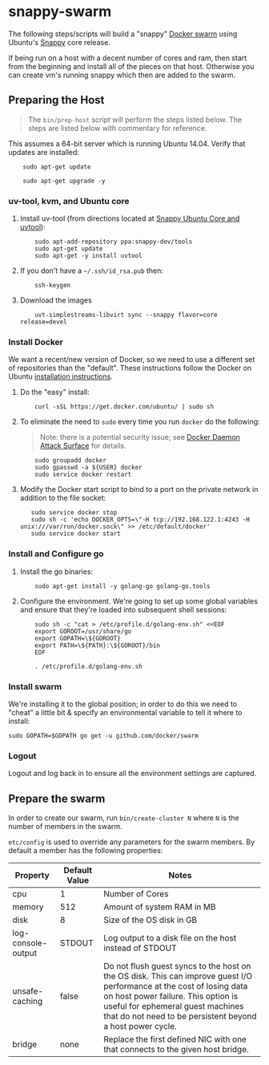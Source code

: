 snappy-swarm
============

The following steps/scripts will build a "snappy" [Docker swarm](https://github.com/docker/swarm) using Ubuntu's
[Snappy](http://www.ubuntu.com/cloud/tools/snappy) core release.

If being run on a host with a decent number of cores and ram, then
start from the beginning and install all of the pieces on that
host. Otherwise you can create vm's running snappy which then are
added to the swarm.

## Preparing the Host

> The `bin/prep-host` script will perform the steps listed below. The
> steps are listed below with commentary for reference.

This assumes a 64-bit server which is running Ubuntu 14.04. Verify
that updates are installed:

```
    sudo apt-get update
	
    sudo apt-get upgrade -y
```

### uv-tool, kvm, and Ubuntu core

1. Install uv-tool (from directions located at
   [Snappy Ubuntu Core and uvtool](http://ubuntu-smoser.blogspot.com/2014/12/snappy-ubuntu-core-and-uvtool.html)):
    ```
        sudo apt-add-repository ppa:snappy-dev/tools
        sudo apt-get update
        sudo apt-get -y install uvtool
    ```
2. If you don't have a `~/.ssh/id_rsa.pub` then:
    ```
        ssh-keygen
    ```
3. Download the images
    ```
        uvt-simplestreams-libvirt sync --snappy flavor=core release=devel
    ```

### Install Docker

We want a recent/new version of Docker, so we need to use a different
set of repositories than the "default". These instructions follow the
Docker on Ubuntu [installation instructions](https://docs.docker.com/installation/ubuntulinux/).

1. Do the "easy" install:
    ```
        curl -sSL https://get.docker.com/ubuntu/ | sudo sh
    ```
2. To eliminate the need to `sudo` every time you run `docker` do the
   following:
    > Note: there is a potential security issue; see
    > [Docker Daemon Attack Surface](https://docs.docker.com/articles/security/#dockersecurity-daemon)
    > for details.
    ```
        sudo groupadd docker
        sudo gpasswd -a ${USER} docker
        sudo service docker restart
    ```
3. Modify the Docker start script to bind to a port on the private
   network in addition to the file socket:
    ```
       sudo service docker stop
       sudo sh -c 'echo DOCKER_OPTS=\"-H tcp://192.168.122.1:4243 -H unix:///var/run/docker.sock\" >> /etc/default/docker'
       sudo service docker start
    ``` 

### Install and Configure go

1. Install the go binaries:
    ```
        sudo apt-get install -y golang-go golang-go.tools
    ```
2. Configure the environment.  We're going to set up some global
   variables and ensure that they're loaded into subsequent shell
   sessions:
    ```
	    sudo sh -c "cat > /etc/profile.d/golang-env.sh" <<EOF
       	export GOROOT=/usr/share/go
	    export GOPATH=\${GOROOT}
	    export PATH=\${PATH}:\${GOROOT}/bin
	    EOF

	    . /etc/profile.d/golang-env.sh
    ```

### Install swarm

We're installing it to the global position; in order to do this we
need to "cheat" a little bit & specify an environmental variable to
tell it where to install:

```
sudo GOPATH=$GOPATH go get -u github.com/docker/swarm
```

### Logout

Logout and log back in to ensure all the environment settings are
captured.

## Prepare the swarm

In order to create our swarm, run `bin/create-cluster N` where `N` is
the number of members in the swarm.

`etc/config` is used to override any parameters for the swarm members.
By default a member has the following properties:

| Property | Default Value | Notes |
| -------- | ------------- | ----- |
| cpu      | 1             | Number of Cores |
| memory   | 512           | Amount of system RAM in MB |
| disk     | 8             | Size of the OS disk in GB |
| log-console-output | STDOUT | Log output to a disk file on the host instead of STDOUT |
| unsafe-caching | false | Do not flush guest syncs to the host on the OS disk. This can improve guest I/O performance at the cost of losing data on host power  failure.   This  option  is  useful  for  ephemeral guest machines that do not need to be persistent beyond a  host  power cycle. |
| bridge | none | Replace the first  defined  NIC  with one that connects to the given host bridge. |



